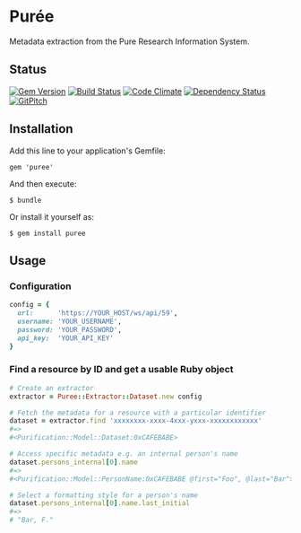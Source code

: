 # Pur&#233;e

Metadata extraction from the Pure Research Information System.

## Status

[![Gem Version](https://badge.fury.io/rb/puree.svg)](https://badge.fury.io/rb/puree)
[![Build Status](https://semaphoreci.com/api/v1/aalbinclark/puree/branches/master/badge.svg)](https://semaphoreci.com/aalbinclark/puree)
[![Code Climate](https://codeclimate.com/github/lulibrary/puree/badges/gpa.svg)](https://codeclimate.com/github/lulibrary/puree)
[![Dependency Status](https://www.versioneye.com/user/projects/5899d253a86053003f389e1f/badge.svg?style=flat-square)](https://www.versioneye.com/user/projects/5899d253a86053003f389e1f)
[![GitPitch](https://gitpitch.com/assets/badge.svg)](https://gitpitch.com/lulibrary/puree)

## Installation

Add this line to your application's Gemfile:

    gem 'puree'

And then execute:

    $ bundle

Or install it yourself as:

    $ gem install puree


## Usage

### Configuration
```ruby
config = {
  url:      'https://YOUR_HOST/ws/api/59',
  username: 'YOUR_USERNAME',
  password: 'YOUR_PASSWORD',
  api_key:  'YOUR_API_KEY'
}
```

### Find a resource by ID and get a usable Ruby object

```ruby
# Create an extractor
extractor = Puree::Extractor::Dataset.new config
```

```ruby
# Fetch the metadata for a resource with a particular identifier
dataset = extractor.find 'xxxxxxxx-xxxx-4xxx-yxxx-xxxxxxxxxxxx'
#=>
#<Purification::Model::Dataset:0xCAFEBABE>
```

```ruby
# Access specific metadata e.g. an internal person's name
dataset.persons_internal[0].name
#=>
#<Purification::Model::PersonName:0xCAFEBABE @first="Foo", @last="Bar">
```

```ruby
# Select a formatting style for a person's name
dataset.persons_internal[0].name.last_initial
#=>
# "Bar, F."
```